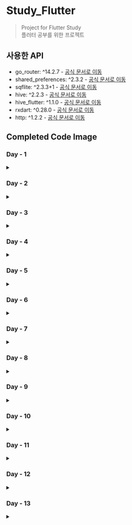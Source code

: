 # Study_Flutter

> Project for Flutter Study  
> 플러터 공부를 위한 프로젝트

## 사용한 API

- go_router: ^14.2.7 - [공식 문서로 이동](https://pub.dev/packages/go_router)
- shared_preferences: ^2.3.2 - [공식 문서로 이동](https://pub.dev/packages/shared_preferences)
- sqflite: ^2.3.3+1 - [공식 문서로 이동](https://pub.dev/packages/sqflite)
- hive: ^2.2.3 - [공식 문서로 이동](https://pub.dev/packages/hive)
- hive_flutter: ^1.1.0 - [공식 문서로 이동](https://pub.dev/packages/hive_flutter)
- rxdart: ^0.28.0 - [공식 문서로 이동](https://pub.dev/packages/rxdart)
- http: ^1.2.2 - [공식 문서로 이동](https://pub.dev/packages/http)

## Completed Code Image

### Day - 1

<details>
    <summary> </summary>

<details>
    <summary>1. Align Widget Example </summary>

- ![Align Widget Example](./complete%20image/Day-1/Align%20Widget%20Example.png)

</details>

<details>
    <summary>2. Align Widget Example2 </summary>

- ![Align Widget Example](./complete%20image/Day-1/Align%20Widget%20Example2.png)

</details>

<details>
    <summary>3. Expanded Flex Example </summary>

- ![Align Widget Example](./complete%20image/Day-1/Expanded%20Flex%20Example.png)

</details>

<details>
    <summary>4. Flutter Alignment </summary>

- ![Align Widget Example](./complete%20image/Day-1/Flutter%20Alignment.png)

</details>

<details>
    <summary>5. Flutter Alignment2 </summary>

- ![Align Widget Example](./complete%20image/Day-1/Flutter%20Alignment2.png)

</details>

<details>
    <summary>6. Flutter Counter App </summary>

- ![Align Widget Example](./complete%20image/Day-1/Flutter%20Counter%20App.png)

</details>

<details>
    <summary>7. Row and Column Layout </summary>

- ![Align Widget Example](./complete%20image/Day-1/Row%20and%20Column%20Layout.png)

</details>

<details>
    <summary>8. Stack Alignment Example </summary>

- ![Align Widget Example](./complete%20image/Day-1/Stack%20Alignment%20Example.png)

</details>

<details>
    <summary>9. Stack Layout </summary>

- ![Align Widget Example](./complete%20image/Day-1/Stack%20Layout.png)

</details>

</details>

### Day - 2

<details>
    <summary> </summary>

<details>
    <summary>1. onTap Example </summary>

- ![Align Widget Example](./complete%20image/Day-2/onTap%20Example.png)

</details>

<details>
    <summary>2. onDoubleTap Example </summary>

- ![Align Widget Example](./complete%20image/Day-2/onDoubleTap%20Example.png)

</details>

<details>
    <summary>3. onLongPress Example </summary>

- ![Align Widget Example](./complete%20image/Day-2/onLongPress%20Example.png)

</details>

<details>
    <summary>4. Simple Pan Update Example </summary>

- ![Align Widget Example](./complete%20image/Day-2/Simple%20Pan%20Update%20Example.png)

</details>

<details>
    <summary>5. onPressed Example </summary>

- ![Align Widget Example](./complete%20image/Day-2/onPressed%20Example.png)

</details>

<details>
    <summary>6. GestureDetector Example </summary>

- ![Align Widget Example](./complete%20image/Day-2/GestureDetector%20Example.png)

</details>

<details>
    <summary>7. FloatingActionButton Example </summary>

- ![Align Widget Example](./complete%20image/Day-2/FloatingActionButton%20Example.png)

</details>

<details>
    <summary>8. Flutter Button Event </summary>

- ![Align Widget Example](./complete%20image/Day-2/Flutter%20Button%20Event.png)

</details>

<details>
    <summary>9. GestureDetector Click Example</summary>

- ![Align Widget Example](./complete%20image/Day-2/GestureDetector%20Click%20Example.png)

</details>

<details>
    <summary>10. Drag GestureDetector Example</summary>

- ![Align Widget Example](./complete%20image/Day-2/Drag%20GestureDetector%20Example.png)

</details>

<details>
    <summary>11. Flutter Counter App - Day2</summary>

- ![Align Widget Example](./complete%20image/Day-2/Flutter%20Counter%20App%20-%20Day2.png)

</details>

</details>

### Day - 3

<details>
    <summary> </summary>

<details>
    <summary>1. InheritedWidget Example </summary>

- ![Align Widget Example](./complete%20image/Day-3/1.%20InheritedWidget%20Example.png)

</details>

<details>
    <summary>2. Flutter Demo Home Page </summary>

- ![Align Widget Example](./complete%20image/Day-3/2.%20Flutter%20Demo%20Home%20Page.png)

</details>

<details>
    <summary>3. Lifecycle Demo </summary>

- ![Align Widget Example](./complete%20image/Day-3/3.%20Lifecycle%20Demo.png)

</details>

<details>
    <summary>4. Text Toggle App </summary>

- ![Align Widget Example](./complete%20image//Day-3/4.%20Text%20Toggle%20App.png)

</details>

<details>
    <summary>5. Switch Toggle Exampl </summary>

- ![Align Widget Example](./complete%20image/Day-3/5.%20Switch%20Toggle%20Exampl.png)

</details>

<details>
    <summary>6. Todo List </summary>

- ![Align Widget Example](./complete%20image/Day-3/6.%20Todo%20List.png)

</details>
</details>

### Day - 4

<details>
    <summary></summary>
    
<details>
    <summary>1. Navigator</summary>

> HomeScreen

- ![1. HomeScreen](./complete%20image/Day-4/1.%20HomeScreen.png)

> SecondScreen

- ![1. SecondScreen](./complete%20image/Day-4/1.%20SecondScreen.png)

</details>

<details>
    <summary>2. Go_Routes</summary>

> HomeScreen

- ![2. HomeScreen](./complete%20image/Day-4/2.%20HomeScreen.png)

> SecondScreen

- ![2. SecondScreen](./complete%20image/Day-4/2.%20SecondScreen.png)

> ThirdScreen

- ![2. ThirdScreen](./complete%20image/Day-4/2.%20ThirdScreen.png)

>

</details>

<details>
    <summary>3. Tab Navigation Example</summary>

> Home Screen

- ![3. Home Screen](./complete%20image/Day-4/3.%20Tab_Home.png)

> Search Screen

- ![3. Search Screen](./complete%20image/Day-4/3.%20Tab_Search.png)

> Profile Screen

- ![3. Profile Screen](./complete%20image/Day-4/3.%20Tab_Profile.png)

>

</details>

<details>
    <summary>4. Drawer Navigation Example</summary>

> Drawer

- ![4. Drawer](./complete%20image/Day-4/4.%20Drawer.png)
- > Start Screen
- ![4. Home Screen](./complete%20image/Day-4/4.%20StartScreen.png)

> Home Screen

- ![4. Home Screen](./complete%20image/Day-4/4.%20HomeScreen.png)

> Search Screen

- ![4. Search Screen](./complete%20image/Day-4/4.%20SearchScreen.png)

> Profile Screen

- ![4. Profile Screen](./complete%20image/Day-4/4.%20ProfileScreen.png)

>

</details>

</details>

### Day - 5

<details>
    <summary></summary>
<details>
    <summary>1. Nickname App</summary>

> Nickname App_1

- ![Nickname App_1](./complete%20image/Day-5/Nickname_1.png)
  > Nickname App_2
- ![Nickname App_2](./complete%20image/Day-5/Nickname_2.png)

</details>

<details>
    <summary>2. Name Storage</summary>

> Name Storage

- ![Nickname App_1](./complete%20image/Day-5/NameStorage.png)

</details>

<details>
    <summary>3. Dark Mode Setting</summary>

> Dark Mode Setting_Light

- ![Nickname App_1](./complete%20image/Day-5/DarkModeSetting_false.png)
  > Dark Mode Setting_Dark
- ![Nickname App_1](./complete%20image/Day-5/DarkModeSetting_true.png)

</details>

<details>
    <summary>4. Last Login Time</summary>

> Last Login Time

- ![Nickname App_1](./complete%20image/Day-5/LastLoginTime.png)

</details>

<details>
    <summary>5. Nickname App - Sqflite</summary>

> Nickname App - Sqflite

- ![Nickname App_1](./complete%20image/Day-5/Nickname_Sqflite.png)

</details>

<details>
    <summary>6. Notes - Sqflife</summary>

> Notes_1

- ![Nickname App_1](./complete%20image/Day-5/Notes_1.png)
  > Notes_2
- ![Nickname App_1](./complete%20image/Day-5/Notes_2.png)
  > Notes_3
- ![Nickname App_1](./complete%20image/Day-5/Notes_3.png)
</details>

<details>
    <summary>7. Nickname App - Hive </summary>

> Nickname App - Hive

- ![Nickname App_1](./complete%20image/Day-5/Nickname_hive.png)

</details>

<details>
    <summary>8. Notes - Hive </summary>

> Notes_1

- ![Nickname App_1](./complete%20image/Day-5/Notes_hive_1.png)
  > Notes_2
- ![Nickname App_1](./complete%20image/Day-5/Notes_hive_2.png)
  > Notes_3
- ![Nickname App_1](./complete%20image/Day-5/Notes_hive_3.png)
</details>
</details>

### Day - 6

<details>
    <summary></summary>

<details>
    <summary>mixin_with_1</summary>

> mixin_with_1

- ![mixin_with_1](./complete%20image/Day-6/mixin_with_1.png)

</details>

<details>
    <summary>mixin_with_2</summary>

> mixin_with_2

- ![mixin_with_2](./complete%20image/Day-6/mixin_with_2.png)

</details>

<details>
    <summary>mixin_on</summary>

> mixin_on

- ![mixin_on](./complete%20image/Day-6/mixin_on.png)

</details>

<details>
    <summary>Logger_mixin_with</summary>

> Logger_mixin_with

- ![Logger_mixin_with](./complete%20image/Day-6/Logger_mixin_with.png)

</details>

<details>
    <summary>countOccurrences</summary>

> countOccurrences

- ![countOccurrences](./complete%20image/Day-6/countOccurrences%20.png)

</details>

<details>
    <summary>ListExtensions</summary>

> ListExtensions

- ![ListExtensions](./complete%20image/Day-6/ListExtension.png)

</details>

<details>
    <summary>Generic type</summary>

> Generic type

- ![Generic type](./complete%20image/Day-6/Generic%20type.png)

</details>

</details>

### Day - 7

<details>
    <summary></summary>

<details>
    <summary> 비동기 프로그래밍 1</summary>

> 비동기 프로그래밍 1

- ![비동기 프로그래밍 1](./complete%20image/Day-7/비동기%201.png)
</details>

<details>
    <summary> 비동기 프로그래밍 2</summary>

> 비동기 프로그래밍 2

- ![비동기 프로그래밍 2](./complete%20image/Day-7/비동기%202.gif)
</details>

<details>
    <summary> 비동기 프로그래밍 3</summary>

> 비동기 프로그래밍 3

- ![비동기 프로그래밍 3](./complete%20image/Day-7/비동기%203.gif)
</details>

<details>
    <summary> 비동기 프로그래밍 4</summary>

> 비동기 프로그래밍 4

- ![비동기 프로그래밍 4](./complete%20image/Day-7/비동기%204.gif)
</details>

<details>
    <summary> fetchDataWithError</summary>

> fetchDataWithError

- ![fetchDataWithError](./complete%20image/Day-7/fetchDataWithError.png)
</details>

<details>
    <summary> then_catchError</summary>

> then_catchError

- ![then_catchError](./complete%20image/Day-7/then_catchError.png)
</details>

<details>
    <summary> Parallel_Asyn</summary>

> Parallel_Asyn

- ![Parallel_Asyn](./complete%20image/Day-7/Parallel%20Asyn.gif)
</details>

<details>
    <summary> whenComplete</summary>

> whenComplete

- ![whenComplete](./complete%20image/Day-7/whenComplete.gif)
</details>
</details>

### Day - 8

<details>
    <summary></summary>

<details>
    <summary>Stream_1</summary>

> Stream_1

- ![Stream_1](./complete%20image/Day-8/Stream_1.gif)
</details>

<details>
    <summary>Stream_Subscription_1</summary>

> Stream_Subscription_1

- ![Stream_Subscription_1](./complete%20image/Day-8/Stream_Subscription_1.gif)
</details>

<details>
    <summary>Stream_map_where</summary>

> Stream_map_where

- ![Stream_map_where](./complete%20image/Day-8/Stream_map_where.gif)
</details>

<details>
    <summary>simple_generator</summary>

> simple_generator

- ![simple_generator](./complete%20image/Day-8/simple%20generator.png)
</details>

<details>
    <summary>Overlapping_generator</summary>

> Overlapping_generator

- ![Overlapping_generator](./complete%20image/Day-8/Overlapping_generator.png)
</details>

<details>
    <summary>infinite_generator</summary>

> infinite_generator

- ![infinite_generator](./complete%20image/Day-8/infinite_generator.png)
</details>

</details>

### Day - 9

<details>
    <summary> </summary>

<details>
    <summary>rxdart_1</summary>

> rxdart_1

- ![rxdart_1](./complete%20image/Day-9/rxdart_1.gif)

</details>

<details>
    <summary>rxdart_2</summary>

> rxdart_2

- ![rxdart_2](./complete%20image/Day-9/rxdart_2.gif)

</details>

<details>
    <summary>StreamController</summary>

> StreamController

- ![StreamController](./complete%20image/Day-9/StreamController.png)

</details>

<details>
    <summary>StreamEvent</summary>

> StreamEvent

- ![StreamEvent](./complete%20image/Day-9/StreamEvent.png)

</details>

</details>

### Day - 10

<details>
    <summary> </summary>

<details>
    <summary>dateTime</summary>

> dateTime

- ![dateTime](./complete%20image/Day-10/dateTime.png)

</details>

<details>
    <summary>List</summary>

> List

- ![List](./complete%20image/Day-10/List.png)

</details>

<details>
    <summary>Map</summary>

> Map

- ![Map](./complete%20image/Day-10/Map.png)

</details>

<details>
    <summary>Uri</summary>

> Uri

- ![Uri](./complete%20image/Day-10/Uri.png)

</details>

<details>
    <summary>SingletonPattern</summary>

> SingletonPattern

- ![SingletonPattern](./complete%20image/Day-10/SingletonPattern.png)

</details>

<details>
    <summary>FactoryPattern</summary>

> FactoryPattern

- ![FactoryPattern](./complete%20image/Day-10/FactoryPattern.png)

</details>

<details>
    <summary>DecoratorPattern</summary>

> DecoratorPattern

- ![DecoratorPattern](./complete%20image/Day-10/DecoratorPattern.png)

</details>

<details>
    <summary>ObserverPattern</summary>

> ObserverPattern

- ![ObserverPattern](./complete%20image/Day-10/ObserverPattern.png)

</details>

</details>

### Day - 11

<details>
    <summary> </summary>

<details>
    <summary>뉴스데이터</summary>

> 뉴스데이터

- ![뉴스데이터](./complete%20image/Day-11/뉴스데이터.gif)

</details>

<details>
    <summary>도서정보관리프로그램</summary>

> 도서정보관리프로그램

- ![도서정보관리프로그램](./complete%20image/Day-11/도서정보관리프로그램.png)

</details>

<details>
    <summary>사용자 프로필</summary>

> 사용자 프로필

- ![사용자 프로필](./complete%20image/Day-11/사용자%20프로필.png)

</details>

<details>
    <summary>사용자입력처리</summary>

> 사용자입력처리

- ![사용자입력처리](./complete%20image/Day-11/사용자입력처리.png)

</details>

<details>
    <summary>소셜미디어 </summary>

> 소셜미디어

- ![소셜미디어](./complete%20image/Day-11/소셜미디어.png)

</details>

<details>
    <summary>쇼핑앱개발</summary>

> 쇼핑앱개발

- ![쇼핑앱개발](./complete%20image/Day-11/쇼핑앱개발.png)

</details>

<details>
    <summary>주식거래데이터 </summary>

> 주식거래데이터

- ![주식거래데이터](./complete%20image/Day-11/주식거래데이터.gif)

</details>

<details>
    <summary>채팅어플리케이션</summary>

> 채팅어플리케이션

- ![채팅어플리케이션](./complete%20image/Day-11/채팅어플리케이션.png)

</details>

<details>
    <summary>UI_Color</summary>

> UI_Color

- ![채팅어플리UI_Color케이션](./complete%20image/Day-11/UI_Color.png)

</details>

</details>

### Day - 12

<details>
    <summary> </summary>

<details>
    <summary>HTTP - Get</summary>

> HTTP - Get

- ![HTTP - Get](./complete%20image/Day-12/HTTP_Get.png)

</details>

<details>
    <summary>HTTP - Put</summary>

> HTTP - Put

- ![HTTP - Put](./complete%20image/Day-12/HTTP_Put.gif)

</details>

<details>
    <summary>HTTP - Post</summary>

> HTTP - Post

- ![HTTP - Post](./complete%20image/Day-12/HTTP_Post.gif)

</details>

<details>
    <summary>HTTP - Delete</summary>

> HTTP - Delete

- ![HTTP - Delete](./complete%20image/Day-12/HTTP_Delete.gif)

</details>

<details>
    <summary>간단한뉴스정보</summary>

> 간단한뉴스정보

- ![간단한뉴스정보](./complete%20image/Day-12/간단한뉴스정보.gif)

</details>

<details>
    <summary>영화정보조회</summary>

> 영화정보조회

- ![영화정보조회](./complete%20image/Day-12/영화정보조회.gif)

</details>

</details>


### Day - 13
<details>
    <summary> </summary>

<details>
    <summary>Animation_1</summary>

> Animation_1

- ![Animation_1](./complete%20image/Day-13/Animation_1.png)

</details>

<details>
    <summary>Animation_2</summary>

> Animation_2

- ![Animation_2](./complete%20image/Day-13/Animation_2.png)

</details>

<details>
    <summary>Animation_3</summary>

> Animation_3

- ![Animation_3](./complete%20image/Day-13/Animation_3.gif)

</details>


<details>
    <summary>Animation_4</summary>

> Animation_4

- ![Animation_3](./complete%20image/Day-13/Animation_4.gif)

</details>

<details>
    <summary>Animation_5</summary>

> Animation_5

- ![Animation_5](./complete%20image/Day-13/Animation_5.gif)

</details>

<details>
    <summary>Animation_6</summary>

> Animation_6

- ![Animation_6](./complete%20image/Day-13/Animation_6.gif)

</details>

<details>
    <summary>Animation_7</summary>

> Animation_7

- ![Animation_7](./complete%20image/Day-13/Animation_7.gif)

</details>

<details>
    <summary>Animation_8</summary>

> Animation_8

- ![Animation_8](./complete%20image/Day-13/Animation_8.gif)

</details>

<details>
    <summary>Animation_9</summary>

> Animation_9

- ![Animation_9](./complete%20image/Day-13/Animation_9.gif)

</details>
</details>